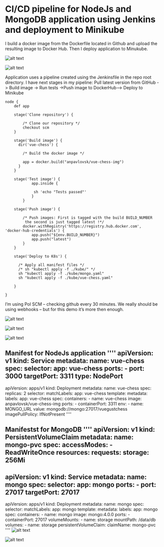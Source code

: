 # CI/CD pipeline for NodeJs and MongoDB application using Jenkins and deployment to Minikube

I build a docker image from the Dockerfile located in Github and upload the resulting image to Docker Hub.
Then I deploy application to Minukube.


![alt text](https://github.com/anpavlovsk/CICD-Jenkins-Docker-Minikube/blob/main/screenshots/1.png?raw=true)


![alt text](https://github.com/anpavlovsk/CICD-Jenkins-Docker-Minikube/blob/main/screenshots/2.png?raw=true)


Application uses a pipeline created using the Jenkinsfile in the repo root directory. I  have next stages in my pipeline:
Pull latest version from GitHub -> Build image -> Run tests ->Push image to DockerHub--> Deploy to Minikube
````
node {
    def app

    stage('Clone repository') {

        /* Clone our repository */
        checkout scm
    }

    stage('Build image') {
      dir('vue-chess') {
       
        /* Build the docker image */
      
        app = docker.build("anpavlovsk/vue-chess-img")
      }
    }
    
    stage('Test image') {           
            app.inside {            
             
             sh 'echo "Tests passed"'        
            }    
        }     

    stage('Push image') {

        /* Push images: First is tagged with the build BUILD_NUMBER
         the second is just tagged latest !*/
        docker.withRegistry('https://registry.hub.docker.com', 'docker-hub-credentials') {
            app.push("${env.BUILD_NUMBER}")
            app.push("latest")
        }
    }

    stage('Deploy to K8s') {

      /* Apply all manifest files */
      /* sh "kubectl apply -f ./kube/" */
      sh "kubectl apply -f ./kube/mongo.yaml"
      sh "kubectl apply -f ./kube/vue-chess.yaml"
        
    }

}
````
I’m using Pol SCM – checking github every 30 minutes. We really should be using webhooks – but for this demo it’s more then enough. 

![alt text](https://github.com/anpavlovsk/CICD-Jenkins-Docker-Minikube/blob/main/screenshots/3.png?raw=true)


![alt text](https://github.com/anpavlovsk/CICD-Jenkins-Docker-Minikube/blob/main/screenshots/4.png?raw=true)


![alt text](https://github.com/anpavlovsk/CICD-Jenkins-Docker-Minikube/blob/main/screenshots/5.png?raw=true)

Manifest for NodeJs application 
''''
apiVersion: v1
kind: Service
metadata:
  name: vue-chess
spec:
  selector:
    app: vue-chess
  ports:
    - port: 3000
      targetPort: 3311
  type: NodePort
---
apiVersion: apps/v1
kind: Deployment
metadata:
  name: vue-chess
spec:
  replicas: 2
  selector:
    matchLabels:
      app: vue-chess
  template:
    metadata:
      labels:
        app: vue-chess
    spec:
      containers:
        - name: vue-chess
          image: anpavlovsk/vue-chess-img
          ports:
            - containerPort: 3311
          env:
            - name: MONGO_URL
              value: mongodb://mongo:27017/vuegustchess
          imagePullPolicy: IfNotPresent
''''

Manifestst for MongoDB 
''''
apiVersion: v1
kind: PersistentVolumeClaim
metadata:
  name: mongo-pvc
spec:
  accessModes:
    - ReadWriteOnce
  resources:
    requests:
      storage: 256Mi
---
apiVersion: v1
kind: Service
metadata:
  name: mongo
spec:
  selector:
    app: mongo
  ports:
    - port: 27017
      targetPort: 27017
---
apiVersion: apps/v1
kind: Deployment
metadata:
  name: mongo
spec:
  selector:
    matchLabels:
      app: mongo
  template:
    metadata:
      labels:
        app: mongo
    spec:
      containers:
        - name: mongo
          image: mongo:4.0.0
          ports:
            - containerPort: 27017
          volumeMounts:
            - name: storage
              mountPath: /data/db
      volumes:
        - name: storage
          persistentVolumeClaim:
            claimName: mongo-pvc
''''
![alt text](https://github.com/anpavlovsk/CICD-Jenkins-Docker-Minikube/blob/main/screenshots/6.png?raw=true)


![alt text](https://github.com/anpavlovsk/CICD-Jenkins-Docker-Minikube/blob/main/screenshots/7.png?raw=true)
